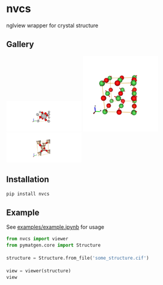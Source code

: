 # nvcs
nglview wrapper for crystal structure

## Gallery

<p>
    <img src="examples/rutile.png" alt="rutile.png" width=200>
    <img src="examples/NiS.png" alt="NiS.png" width=200>
    <img src="examples/hi_quartz.png" alt="hi_quartz.png" width=200>
</p>

## Installation

```
pip install nvcs
```

## Example

See [examples/example.ipynb](examples/example.ipynb) for usage

```python
from nvcs import viewer
from pymatgen.core import Structure

structure = Structure.from_file('some_structure.cif')

view = viewer(structure)
view
```
